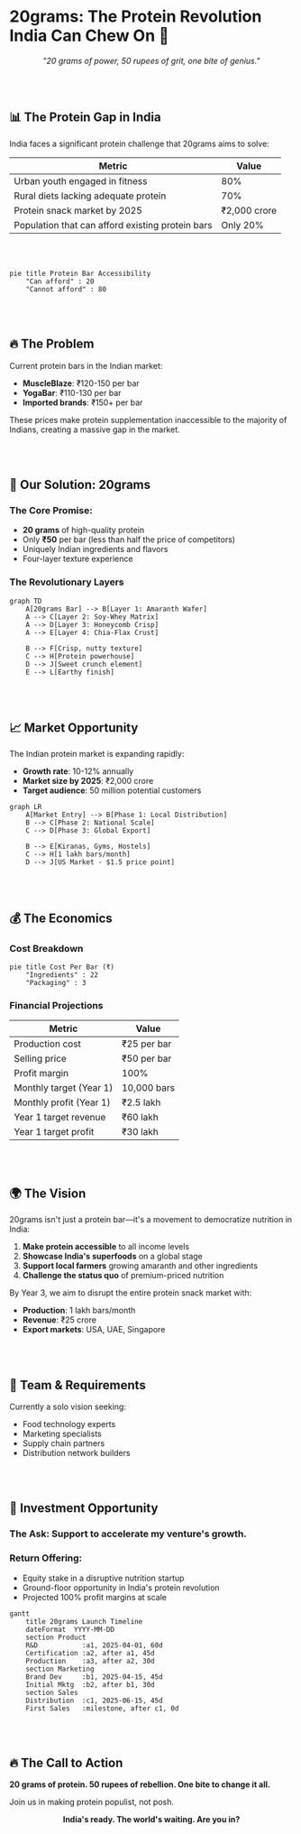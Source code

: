 # 20grams: The Protein Revolution India Can Chew On 🚀

<div align="center">
  <p><i>"20 grams of power, 50 rupees of grit, one bite of genius."</i></p>
</div>

<br></br>

## 📊 The Protein Gap in India

India faces a significant protein challenge that 20grams aims to solve:

| Metric | Value |
|--------|-------|
| Urban youth engaged in fitness | 80% |
| Rural diets lacking adequate protein | 70% |
| Protein snack market by 2025 | ₹2,000 crore |
| Population that can afford existing protein bars | Only 20% |

<br></br>

```mermaid
pie title Protein Bar Accessibility
    "Can afford" : 20
    "Cannot afford" : 80
```

<br></br>

## 🔥 The Problem

Current protein bars in the Indian market:
- **MuscleBlaze**: ₹120-150 per bar
- **YogaBar**: ₹110-130 per bar
- **Imported brands**: ₹150+ per bar

These prices make protein supplementation inaccessible to the majority of Indians, creating a massive gap in the market.

<br></br>

## 💪 Our Solution: 20grams

### The Core Promise:
- **20 grams** of high-quality protein
- Only **₹50** per bar (less than half the price of competitors)
- Uniquely Indian ingredients and flavors
- Four-layer texture experience

### The Revolutionary Layers

```mermaid
graph TD
    A[20grams Bar] --> B[Layer 1: Amaranth Wafer]
    A --> C[Layer 2: Soy-Whey Matrix]
    A --> D[Layer 3: Honeycomb Crisp]
    A --> E[Layer 4: Chia-Flax Crust]
    
    B --> F[Crisp, nutty texture]
    C --> H[Protein powerhouse]
    D --> J[Sweet crunch element]
    E --> L[Earthy finish]
```

<br></br>

## 📈 Market Opportunity

The Indian protein market is expanding rapidly:
- **Growth rate**: 10-12% annually
- **Market size by 2025**: ₹2,000 crore
- **Target audience**: 50 million potential customers

```mermaid
graph LR
    A[Market Entry] --> B[Phase 1: Local Distribution]
    B --> C[Phase 2: National Scale]
    C --> D[Phase 3: Global Export]
    
    B --> E[Kiranas, Gyms, Hostels]
    C --> H[1 lakh bars/month]
    D --> J[US Market - $1.5 price point]
```

<br></br>

## 💰 The Economics

### Cost Breakdown

```mermaid
pie title Cost Per Bar (₹)
    "Ingredients" : 22
    "Packaging" : 3
```

### Financial Projections

| Metric | Value |
|--------|-------|
| Production cost | ₹25 per bar |
| Selling price | ₹50 per bar |
| Profit margin | 100% |
| Monthly target (Year 1) | 10,000 bars |
| Monthly profit (Year 1) | ₹2.5 lakh |
| Year 1 target revenue | ₹60 lakh |
| Year 1 target profit | ₹30 lakh |

<br></br>

## 🌍 The Vision

20grams isn't just a protein bar—it's a movement to democratize nutrition in India:

1. **Make protein accessible** to all income levels
2. **Showcase India's superfoods** on a global stage
3. **Support local farmers** growing amaranth and other ingredients
4. **Challenge the status quo** of premium-priced nutrition

By Year 3, we aim to disrupt the entire protein snack market with:
- **Production**: 1 lakh bars/month
- **Revenue**: ₹25 crore
- **Export markets**: USA, UAE, Singapore

<br></br>

## 👥 Team & Requirements

Currently a solo vision seeking:
- Food technology experts
- Marketing specialists
- Supply chain partners
- Distribution network builders

<br></br>

## 💼 Investment Opportunity

### The Ask: Support to accelerate my venture's growth.

### Return Offering:
- Equity stake in a disruptive nutrition startup
- Ground-floor opportunity in India's protein revolution
- Projected 100% profit margins at scale

```mermaid
gantt
    title 20grams Launch Timeline
    dateFormat  YYYY-MM-DD
    section Product
    R&D           :a1, 2025-04-01, 60d
    Certification :a2, after a1, 45d
    Production    :a3, after a2, 30d
    section Marketing
    Brand Dev     :b1, 2025-04-15, 45d
    Initial Mktg  :b2, after b1, 30d
    section Sales
    Distribution  :c1, 2025-06-15, 45d
    First Sales   :milestone, after c1, 0d
```

<br></br>

## 🔥 The Call to Action

**20 grams of protein. 50 rupees of rebellion. One bite to change it all.**

Join us in making protein populist, not posh.

<div align="center">
  <p><b>India's ready. The world's waiting. Are you in?</b></p>
</div>
